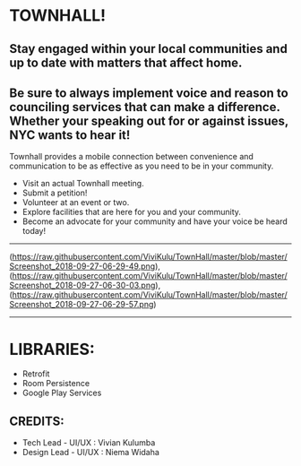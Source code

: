 TOWNHALL!
===========
Stay engaged within your local communities and up to date with matters that affect home. 
----------------------------------------------------------------------------------------
Be sure to always implement voice and reason to counciling services that can make a difference. 
Whether your speaking out for or against issues, NYC wants to hear it! 
----------------------------------------------------------------------
Townhall provides a mobile connection between convenience and communication to be as effective as you need to be in your community.

* Visit an actual Townhall meeting.
* Submit a petition!
* Volunteer at an event or two.
* Explore facilities that are here for you and your community.
* Become an advocate for your community and have your voice be heard today!
-----------------------------------------------------------------------------

(https://raw.githubusercontent.com/ViviKulu/TownHall/master/blob/master/Screenshot_2018-09-27-06-29-49.png),(https://raw.githubusercontent.com/ViviKulu/TownHall/master/blob/master/Screenshot_2018-09-27-06-30-03.png),(https://raw.githubusercontent.com/ViviKulu/TownHall/master/blob/master/Screenshot_2018-09-27-06-29-57.png)

_____________________________________________________________________________________________________________________________________________________________________________________________________________________________________________________________________________________________________________________________________________________________________

LIBRARIES:
===========

* Retrofit
* Room Persistence
* Google Play Services

CREDITS:
----------
* Tech Lead - UI/UX : Vivian Kulumba
* Design Lead - UI/UX : Niema Widaha
